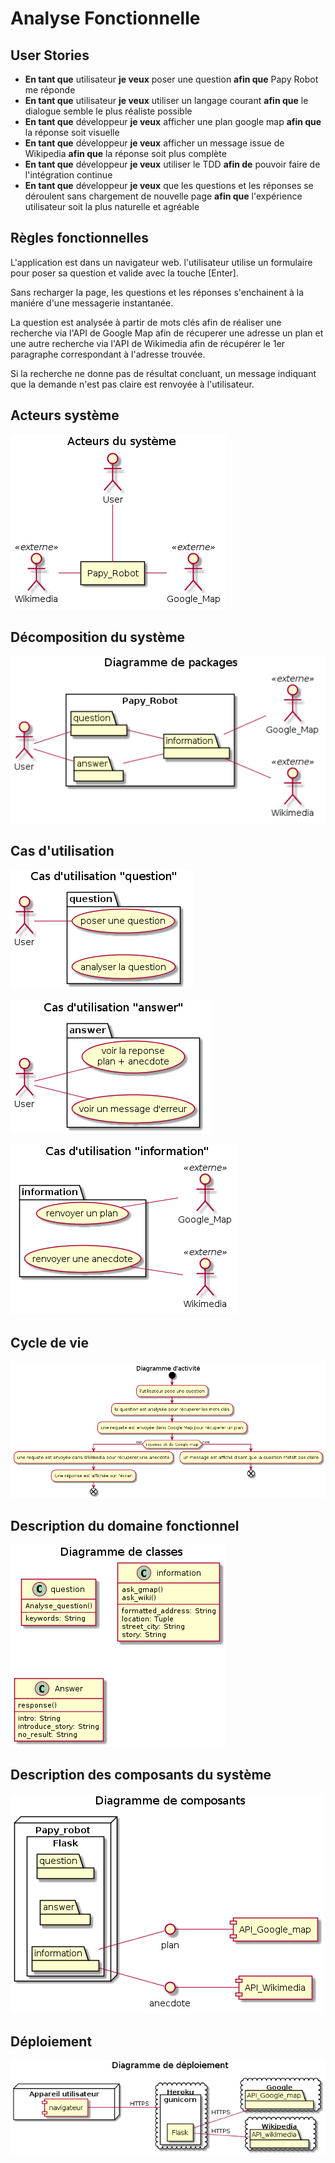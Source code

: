 # Analyse Fonctionnelle

## User Stories

* **En tant que** utilisateur **je veux** poser une question **afin que** Papy Robot me réponde
* **En tant que** utilisateur **je veux** utiliser un langage courant **afin que** le dialogue semble le plus réaliste possible
* **En tant que** développeur **je veux** afficher une plan google map **afin que** la réponse soit visuelle
* **En tant que** développeur **je veux** afficher un message issue de Wikipedia **afin que** la réponse soit plus complète
* **En tant que** développeur **je veux** utiliser le TDD **afin de** pouvoir faire de l'intégration continue
* **En tant que** développeur **je veux** que les questions et les réponses se déroulent sans chargement de nouvelle page **afin que** l'expérience utilisateur soit la plus naturelle et agréable

## Règles fonctionnelles

L'application est dans un navigateur web. l'utilisateur utilise un formulaire pour poser sa question et valide avec la touche [Enter].

Sans recharger la page, les questions et les réponses s'enchainent à la maniére d'une messagerie instantanée.

La question est analysée à partir de mots clés afin de réaliser une recherche via l'API de Google Map afin de récuperer une adresse un plan et une autre recherche via l'API de Wikimedia afin de récupérer le 1er paragraphe correspondant à l'adresse trouvée.

Si la recherche ne donne pas de résultat concluant, un message indiquant que la demande n'est pas claire est renvoyée à l'utilisateur.

## Acteurs système

![Acteurs du système](img/01_actors.png)

## Décomposition du système

![Diagramme de pakages](img/02_packages.png)

## Cas d'utilisation

![Cas d'utilisation "question"](img/03_UC_question.png)

![Cas d'utilisation "answer"](img/03_UC_answer.png)

![Cas d'utilisation "information"](img/03_UC_information.png)

## Cycle de vie
![Diagramme d'activité"](img/04_activity.png)

## Description du domaine fonctionnel

![Diagramme de classes"](img/05_class.png)

## Description des composants du système

![Diagramme de composants](img/06_component.png)

## Déploiement

![Diagramme de déploiement](img/07_deployment.png)
